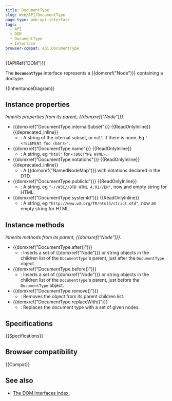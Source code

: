 ```yaml
---
title: DocumentType
slug: Web/API/DocumentType
page-type: web-api-interface
tags:
  - API
  - DOM
  - DocumentType
  - Interface
browser-compat: api.DocumentType
---
```


{{APIRef("DOM")}}

The **`DocumentType`** interface represents a {{domxref("Node")}} containing a doctype.

{{InheritanceDiagram}}

## Instance properties

_Inherits properties from its parent, {{domxref("Node")}}._

- {{domxref("DocumentType.internalSubset")}} {{ReadOnlyInline}} {{deprecated_inline}}
  - : A string of the internal subset, or `null` if there is none. Eg `"<!ELEMENT foo (bar)>"`.
- {{domxref("DocumentType.name")}} {{ReadOnlyInline}}
  - : A string, eg `"html"` for `<!DOCTYPE HTML>`.
- {{domxref("DocumentType.notations")}} {{ReadOnlyInline}} {{deprecated_inline}}
  - : A {{domxref("NamedNodeMap")}} with notations declared in the DTD.
- {{domxref("DocumentType.publicId")}} {{ReadOnlyInline}}
  - : A string, eg `"-//W3C//DTD HTML 4.01//EN"`, now and empty string for HTML.
- {{domxref("DocumentType.systemId")}} {{ReadOnlyInline}}
  - : A string, eg `"http://www.w3.org/TR/html4/strict.dtd"`, now an empty string for HTML.

## Instance methods

_Inherits methods from its parent, {{domxref("Node")}}._

- {{domxref("DocumentType.after()")}}
  - : Inserts a set of {{domxref("Node")}} or string objects in the children list of the
    `DocumentType`'s parent, just after the `DocumentType` object.
- {{domxref("DocumentType.before()")}}
  - : Inserts a set of {{domxref("Node")}} or string objects in the children list of the
    `DocumentType`'s parent, just before the `DocumentType` object.
- {{domxref("DocumentType.remove()")}}
  - : Removes the object from its parent children list.
- {{domxref("DocumentType.replaceWith()")}}
  - : Replaces the document type with a set of given nodes.

## Specifications

{{Specifications}}

## Browser compatibility

{{Compat}}

## See also

- [The DOM interfaces index.](/en-US/docs/Web/API/Document_Object_Model)
